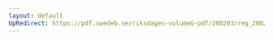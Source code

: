 ```yaml
---
layout: default
UpRedirect: https://pdf.swedeb.se/riksdagen-volumeG-pdf/200203/reg_200203/reg_200203_0046.pdf
---
```


